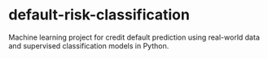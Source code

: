 # default-risk-classification
Machine learning project for credit default prediction using real-world data and supervised classification models in Python.
